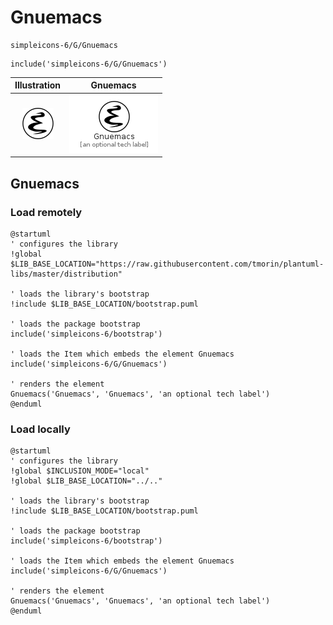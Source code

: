 # Gnuemacs


```text
simpleicons-6/G/Gnuemacs
```

```text
include('simpleicons-6/G/Gnuemacs')
```



| Illustration | Gnuemacs |
| :---: | :---: |
| ![illustration for Illustration](../../simpleicons-6/G/Gnuemacs.png) | ![illustration for Gnuemacs](../../simpleicons-6/G/Gnuemacs.Local.png) |




## Gnuemacs

### Load remotely
```plantuml
@startuml
' configures the library
!global $LIB_BASE_LOCATION="https://raw.githubusercontent.com/tmorin/plantuml-libs/master/distribution"

' loads the library's bootstrap
!include $LIB_BASE_LOCATION/bootstrap.puml

' loads the package bootstrap
include('simpleicons-6/bootstrap')

' loads the Item which embeds the element Gnuemacs
include('simpleicons-6/G/Gnuemacs')

' renders the element
Gnuemacs('Gnuemacs', 'Gnuemacs', 'an optional tech label')
@enduml
```

### Load locally
```plantuml
@startuml
' configures the library
!global $INCLUSION_MODE="local"
!global $LIB_BASE_LOCATION="../.."

' loads the library's bootstrap
!include $LIB_BASE_LOCATION/bootstrap.puml

' loads the package bootstrap
include('simpleicons-6/bootstrap')

' loads the Item which embeds the element Gnuemacs
include('simpleicons-6/G/Gnuemacs')

' renders the element
Gnuemacs('Gnuemacs', 'Gnuemacs', 'an optional tech label')
@enduml
```

